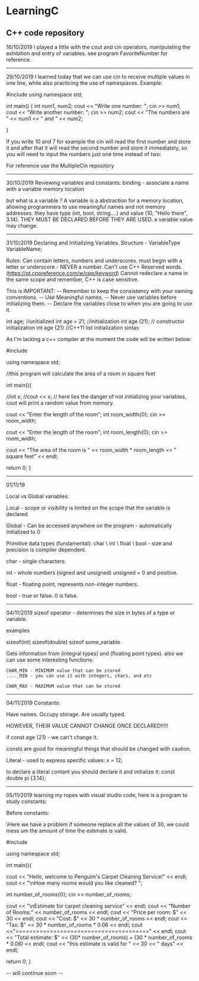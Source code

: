 # LearningC
C++ code repository
-----------------------------------------------------------------------------------------------------------------------------------------

16/10/2019
I played a little with the cout and cin operators, manipulating the exhibition and entry of variables.
see program FavoriteNumber for reference.

------------------------------------------------------------------------------------------------------------------------------------------
29/10/2019 
I learned today that we can use cin to receive multiple values in one line, while also practicing the use of namespaces. Example:

#include <iostream>
using namespace std; 


int main()
{
	int num1, num2;
	cout << "Write one number: ";
	cin >> num1;
	cout << "Write another number: ";
	cin >> num2;
	cout << "The numbers are " << num1 << " and " << num2;

}

If you write 10 and 7 for example the cin will read the first number and store it and after that it will read the second number and store it immediately, so you will need to input the numbers just one time instead of two: 

For reference  use the MultipleCin repository

------------------------------------------------------------------------------------------------------------------------------------------

30/10/2019
Reviewing variables and constants:
binding - associate a name with a variable memory location

but what is a variable ?
A variable is a abstraction for a memory location, allowing programmers to use meaningful names and not memory addresses. 
they have type (int, bool, string....) and value (10, "Hello there", 3.14).
THEY MUST BE DECLARED BEFORE THEY ARE USED.
a variable value may change.

---------------------------------------------------------------------------------------------------------------------------------------

31/10/2019
Declaring and Initializing Variables.
Structure - VariableType VariableName;

Rules:
Can contain letters, numbers and underscores.
must begin with a letter or underscore - NEVER a number.
Can't use C++ Reserved words. (https://pt.cppreference.com/w/cpp/keyword)
Cannot redeclare a name in the same scope
and remember, C++ is case sensitive.

This is IMPORTANT:
-- Remember to keep the consistency with your naming conventions.
-- Use Meaningful names.
-- Never use variables before initializing them. 
-- Declare the variables close to when you are going to use it.

int age; //unitialized
int age = 21; //initialization
int age (21); // constructor initialization
int age {21} //C++11 list initialization sintax

As I'm lacking a c++ compiler at the moment the code will be written below:

#include <iostream>
	
using namespace std;

//this program will calculate the area of a room in square feet

int main(){

//int x;
//cout << x; // here lies the danger of not initializing your variables, cout will print a random value from memory. 

cout << "Enter the length of the room";
int room_width{0}; 
cin >> room_width;

cout << "Enter the length of the room";
int room_length{0};
cin >> room_width;

cout << "The area of the room is " << room_width * room_length << " square feet" << endl;

return 0;
}

---------------------------------------------------------------------------------------------------------------------------------------

01/11/19

Local vs Global variables:

Local - scope or visibility is limited on the scope that the variable is declared

Global - Can be accessed anywhere on the program - automatically initialized to 0

Primitive data types (fundamental):
char \ int \ float \ bool - size and precision is compiler dependent.

char - single characters.

int - whole numbers (signed and unsigned) 
unsigned = 0 and positive.

float - floating point, represents non-integer numbers.

bool - true or false.
0 is false.

---------------------------------------------------------------------------------------------------------------------------------------

04/11/2019
sizeof operator - determines the size in bytes of a type or variable.

examples

sizeof(int)
sizeof(double)
sizeof some_variable

Gets information from <climits> (integral types) and <cfloat> (floating point types). 
also we can use some interesting functions:
	
	CHAR_MIN - MINIMUM value that can be stored
	...._MIN - you can use it with integers, chars, and etc
	
	CHAR_MAX - MAXIMUM value that can be stored
	
----------------------------------------------------------------------------------------------------------------------------------

04/11/2019 
Constants:

Have names.
Occupy storage.
Are usually typed.

HOWEVER, THEIR VALUE CANNOT CHANGE ONCE DECLARED!!!!!

if  const age {21} - we can't change it. 

consts are good for meaningful things that should be changed with caution.

Literal - used to express specific values:
x = 12;

to declare a literal contant you should declare it and initialize it:
const double pi {3.14};

----------------------------------------------------------------------------------------------------------------------------------
 05/11/2019
 learning my ropes with visual studio code, here is a program to study constants: 
 
Before constants:

\\Here we have a problem if someone replace all the values of 30, we could mess um the amount of time the estimate is valid.

#include <iostream>

using namespace std;

int main(){

cout << "Hello, welcome to Penguim's Carpet Cleaning Service!" << endl;
cout << "\nHow many rooms would you like cleaned? ";

int number_of_rooms{0};
cin >> number_of_rooms;

cout << "\nEstimate for carpet cleaning service" << endl;
cout << "Number of Rooms:" << number_of_rooms << endl;
cout << "Price per room: $" << 30 << endl;
cout << "Cost: $" << 30 * number_of_rooms << endl;
cout << "Tax: $" << 30 * number_of_rooms * 0.06 << endl;
cout <<"=======================================" << endl;
cout << "Total estimate: $" << (30* number_of_rooms) + (30 * number_of_rooms * 0.06) << endl;
cout << "this estimate is valid for " << 30 << " days" << endl;

return 0;
}

-- will continue soon --












